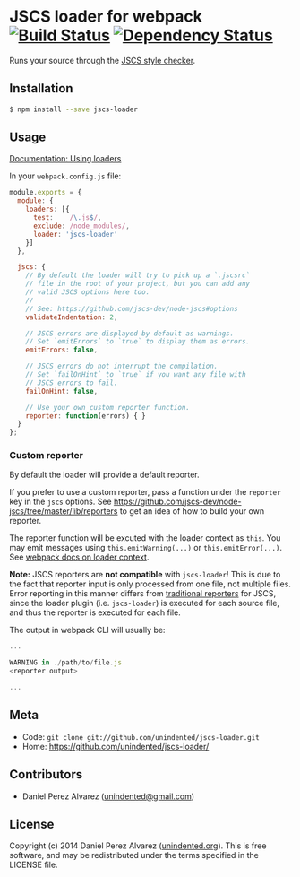 # JSCS loader for webpack [![Build Status](https://img.shields.io/travis/unindented/jscs-loader.svg)](http://travis-ci.org/unindented/jscs-loader) [![Dependency Status](https://img.shields.io/gemnasium/unindented/jscs-loader.svg)](https://gemnasium.com/unindented/jscs-loader)

Runs your source through the [JSCS style checker](https://github.com/jscs-dev/node-jscs).


## Installation

```sh
$ npm install --save jscs-loader
```


## Usage

[Documentation: Using loaders](http://webpack.github.io/docs/using-loaders.html)

In your `webpack.config.js` file:

```js
module.exports = {
  module: {
    loaders: [{
      test:    /\.js$/,
      exclude: /node_modules/,
      loader: 'jscs-loader'
    }]
  },

  jscs: {
    // By default the loader will try to pick up a `.jscsrc`
    // file in the root of your project, but you can add any
    // valid JSCS options here too.
    //
    // See: https://github.com/jscs-dev/node-jscs#options
    validateIndentation: 2,

    // JSCS errors are displayed by default as warnings.
    // Set `emitErrors` to `true` to display them as errors.
    emitErrors: false,

    // JSCS errors do not interrupt the compilation.
    // Set `failOnHint` to `true` if you want any file with
    // JSCS errors to fail.
    failOnHint: false,

    // Use your own custom reporter function.
    reporter: function(errors) { }
  }
};
```

### Custom reporter

By default the loader will provide a default reporter.

If you prefer to use a custom reporter, pass a function under the `reporter` key in the `jscs` options. See <https://github.com/jscs-dev/node-jscs/tree/master/lib/reporters> to get an idea of how to build your own reporter.

The reporter function will be excuted with the loader context as `this`. You may emit messages using `this.emitWarning(...)` or `this.emitError(...)`. See [webpack docs on loader context](http://webpack.github.io/docs/loaders.html#loader-context).

**Note:** JSCS reporters are **not compatible** with `jscs-loader`! This is due to the fact that reporter input is only processed from one file, not multiple files. Error reporting in this manner differs from [traditional reporters](https://github.com/jscs-dev/node-jscs/tree/master/lib/reporters) for JSCS, since the loader plugin (i.e. `jscs-loader`) is executed for each source file, and thus the reporter is executed for each file.

The output in webpack CLI will usually be:

```js
...

WARNING in ./path/to/file.js
<reporter output>

...
```


## Meta

* Code: `git clone git://github.com/unindented/jscs-loader.git`
* Home: <https://github.com/unindented/jscs-loader/>


## Contributors

* Daniel Perez Alvarez ([unindented@gmail.com](mailto:unindented@gmail.com))


## License

Copyright (c) 2014 Daniel Perez Alvarez ([unindented.org](http://unindented.org/)). This is free software, and may be redistributed under the terms specified in the LICENSE file.
